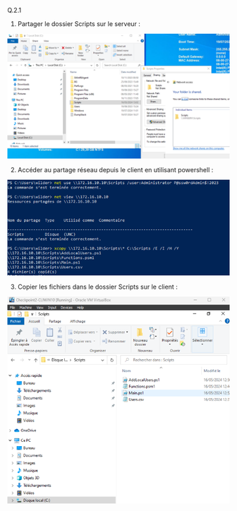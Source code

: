 Q.2.1 

1) Partager le dossier Scripts sur le serveur :

![exercice2](/Images/ex2_q1_srv.png)

2) Accéder au partage réseau depuis le client en utilisant powershell :

![exercice2](Images/ex2_q1_clientconfig.png)  

3) Copier les fichiers dans le dossier Scripts sur le client :

![exercice2](Images/ex2_q1_fichierclient.png) 
